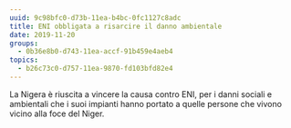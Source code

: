 ```yaml
---
uuid: 9c98bfc0-d73b-11ea-b4bc-0fc1127c8adc
title: ENI obbligata a risarcire il danno ambientale
date: 2019-11-20
groups:
  - 0b36e8b0-d743-11ea-accf-91b459e4aeb4
topics:
  - b26c73c0-d757-11ea-9870-fd103bfd82e4
---
```


La Nigera è riuscita a vincere la causa contro ENI, per i danni sociali e ambientali che i suoi impianti hanno portato a quelle persone che vivono vicino alla foce del Niger.